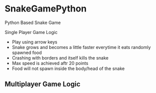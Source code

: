 # SnakeGamePython
Python Based Snake Game

Single Player Game Logic
- Play using arrow keys
- Snake grows and becomes a little faster everytime it eats randomly spawned food
- Crashing with borders and itself kills the snake
- Max speed is achieved aftr 20 points
- Food will not spawn inside the body/head of the snake

Multiplayer Game Logic
- 
